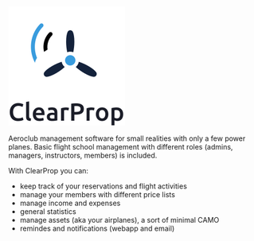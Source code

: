 ![alt text](https://github.com/neppoz/clearprop/blob/master/public/images/ClearProp_textdown.svg)

Aeroclub management software for small realities with only a few power planes. Basic flight school management with different roles (admins, managers, instructors, members) is included.

With ClearProp you can: 

- keep track of your reservations and flight activities
- manage your members with different price lists
- manage income and expenses
- general statistics
- manage assets (aka your airplanes), a sort of minimal CAMO
- remindes and notifications (webapp and email)

